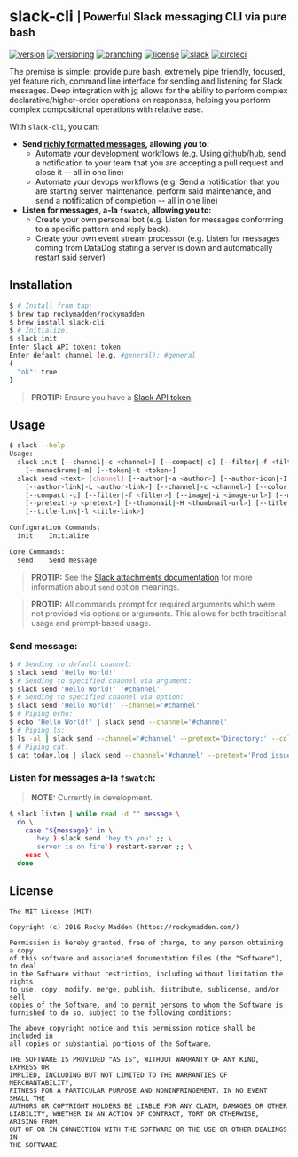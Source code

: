 # slack-cli <sub><sup>| Powerful Slack messaging CLI via pure bash</sup></sub>
[![version](http://img.shields.io/badge/version-v0.8.1-blue.svg)](https://github.com/rockymadden/slack-cli/releases)
[![versioning](http://img.shields.io/badge/versioning-semver-blue.svg)](http://semver.org/)
[![branching](http://img.shields.io/badge/branching-github%20flow-blue.svg)](https://guides.github.com/introduction/flow/)
[![license](http://img.shields.io/badge/license-mit-blue.svg)](https://opensource.org/licenses/MIT)
[![slack](http://img.shields.io/badge/slack-join-e01563.svg)](https://rockymadden-slackin.herokuapp.com/)
[![circleci](https://circleci.com/gh/rockymadden/slack-cli.svg?style=shield)](https://circleci.com/gh/rockymadden/slack-cli)

The premise is simple: provide pure bash, extremely pipe friendly, focused, yet feature rich,
command line interface for sending and listening for Slack messages. Deep integration with
[jq](https://github.com/stedolan/jq) allows for the ability to perform complex
declarative/higher-order operations on responses, helping you perform complex compositional
operations with relative ease.

With `slack-cli`, you can:

* __Send [richly formatted messages](https://api.slack.com/docs/attachments), allowing you to:__
  * Automate your development workflows (e.g. Using [github/hub](https://github.com/github/hub),
    send a notification to your team that you are accepting a pull request and close it -- all in
    one line)
  * Automate your devops workflows (e.g. Send a notification that you are starting server
    maintenance, perform said maintenance, and send a notification of completion -- all in one line)
* __Listen for messages, a-la `fswatch`, allowing you to:__
  * Create your own personal bot (e.g. Listen for messages conforming to a specific pattern and
    reply back).
  * Create your own event stream processor (e.g. Listen for messages coming from DataDog stating a
    server is down and automatically restart said server)

## Installation
```bash
$ # Install from tap:
$ brew tap rockymadden/rockymadden
$ brew install slack-cli
$ # Initialize:
$ slack init
Enter Slack API token: token
Enter default channel (e.g. #general): #general
{
  "ok": true
}
```
> __PROTIP:__ Ensure you have a [Slack API token](https://api.slack.com/web).

## Usage

```bash
$ slack --help
Usage:
  slack init [--channel|-c <channel>] [--compact|-c] [--filter|-f <filter>]
    [--monochrome|-m] [--token|-t <token>]
  slack send <text> [channel] [--author|-a <author>] [--author-icon|-I <author-icon-url>]
    [--author-link|-L <author-link>] [--channel|-c <channel>] [--color|-C <color>]
    [--compact|-c] [--filter|-f <filter>] [--image|-i <image-url>] [--monochrome|-m]
    [--pretext|-p <pretext>] [--thumbnail|-H <thumbnail-url>] [--title|-t <title>]
    [--title-link|-l <title-link>]

Configuration Commands:
  init    Initialize

Core Commands:
  send    Send message
```

> __PROTIP:__ See the [Slack attachments documentation](https://api.slack.com/docs/attachments) for
more information about `send` option meanings.

> __PROTIP:__ All commands prompt for required arguments which were not provided via options or
arguments. This allows for both traditional usage and prompt-based usage.

### Send message:

```bash
$ # Sending to default channel:
$ slack send 'Hello World!'
$ # Sending to specified channel via argument:
$ slack send 'Hello World!' '#channel'
$ # Sending to specified channel via option:
$ slack send 'Hello World!' --channel='#channel'
$ # Piping echo:
$ echo 'Hello World!' | slack send --channel='#channel'
$ # Piping ls:
$ ls -al | slack send --channel='#channel' --pretext='Directory:' --color=good
$ # Piping cat:
$ cat today.log | slack send --channel='#channel' --pretext='Prod issues:' --color=danger
```

### Listen for messages a-la `fswatch`:

> __NOTE:__ Currently in development.

```bash
$ slack listen | while read -d "" message \
  do \
    case "${message}" in \
      'hey') slack send 'hey to you' ;; \
      'server is on fire') restart-server ;; \
    esac \
  done
```

## License
```
The MIT License (MIT)

Copyright (c) 2016 Rocky Madden (https://rockymadden.com/)

Permission is hereby granted, free of charge, to any person obtaining a copy
of this software and associated documentation files (the "Software"), to deal
in the Software without restriction, including without limitation the rights
to use, copy, modify, merge, publish, distribute, sublicense, and/or sell
copies of the Software, and to permit persons to whom the Software is
furnished to do so, subject to the following conditions:

The above copyright notice and this permission notice shall be included in
all copies or substantial portions of the Software.

THE SOFTWARE IS PROVIDED "AS IS", WITHOUT WARRANTY OF ANY KIND, EXPRESS OR
IMPLIED, INCLUDING BUT NOT LIMITED TO THE WARRANTIES OF MERCHANTABILITY,
FITNESS FOR A PARTICULAR PURPOSE AND NONINFRINGEMENT. IN NO EVENT SHALL THE
AUTHORS OR COPYRIGHT HOLDERS BE LIABLE FOR ANY CLAIM, DAMAGES OR OTHER
LIABILITY, WHETHER IN AN ACTION OF CONTRACT, TORT OR OTHERWISE, ARISING FROM,
OUT OF OR IN CONNECTION WITH THE SOFTWARE OR THE USE OR OTHER DEALINGS IN
THE SOFTWARE.
```
